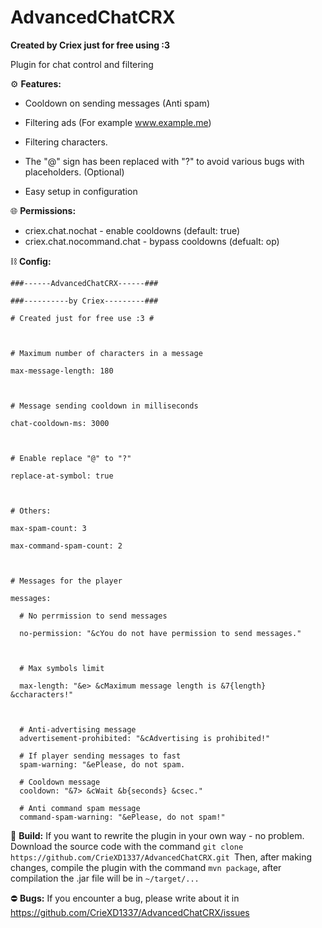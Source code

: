 # AdvancedChatCRX
**Created by Criex just for free using :3**

Plugin for chat control and filtering

⚙ **Features:**

 - Cooldown on sending messages (Anti spam)

 - Filtering ads (For example www.example.me)

 - Filtering characters.

 - The "@" sign has been replaced with "?" to avoid various bugs with placeholders. (Optional)

 - Easy setup in configuration



🌐 **Permissions:**
 - criex.chat.nochat - enable cooldowns (default: true)
 - criex.chat.nocommand.chat - bypass cooldowns (defualt: op)


⛓ **Config:**

```
###------AdvancedChatCRX------###

###----------by Criex---------###

# Created just for free use :3 #



# Maximum number of characters in a message

max-message-length: 180



# Message sending cooldown in milliseconds

chat-cooldown-ms: 3000



# Enable replace "@" to "?"

replace-at-symbol: true



# Others:

max-spam-count: 3

max-command-spam-count: 2



# Messages for the player

messages:

  # No perrmission to send messages

  no-permission: "&cYou do not have permission to send messages."



  # Max symbols limit

  max-length: "&e> &cMaximum message length is &7{length} &ccharacters!"



  # Anti-advertising message
  advertisement-prohibited: "&cAdvertising is prohibited!"

  # If player sending messages to fast
  spam-warning: "&ePlease, do not spam.

  # Cooldown message
  cooldown: "&7> &cWait &b{seconds} &csec."

  # Anti command spam message
  command-spam-warning: "&ePlease, do not spam!"
```

🔨 **Build:**
If you want to rewrite the plugin in your own way - no problem. Download the source code with the command `git clone https://github.com/CrieXD1337/AdvancedChatCRX.git `Then, after making changes, compile the plugin with the command `mvn package`, after compilation the .jar file will be in `~/target/...`

⛔ **Bugs:**
If you encounter a bug, please write about it in https://github.com/CrieXD1337/AdvancedChatCRX/issues

